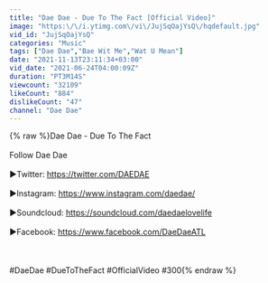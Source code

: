 ```yaml
---
title: "Dae Dae - Due To The Fact [Official Video]"
image: "https:\/\/i.ytimg.com\/vi\/JujSqOajYsQ\/hqdefault.jpg"
vid_id: "JujSqOajYsQ"
categories: "Music"
tags: ["Dae Dae","Bae Wit Me","Wat U Mean"]
date: "2021-11-13T23:11:34+03:00"
vid_date: "2021-06-24T04:00:09Z"
duration: "PT3M14S"
viewcount: "32109"
likeCount: "884"
dislikeCount: "47"
channel: "Dae Dae"
---
```

{% raw %}Dae Dae - Due To The Fact<br /><br />Follow Dae Dae<br /><br />►Twitter: <a rel="nofollow" target="blank" href="https://twitter.com/DAEDAE">https://twitter.com/DAEDAE</a><br /><br />►Instagram: <a rel="nofollow" target="blank" href="https://www.instagram.com/daedae/">https://www.instagram.com/daedae/</a><br /><br />►Soundcloud: <a rel="nofollow" target="blank" href="https://soundcloud.com/daedaelovelife">https://soundcloud.com/daedaelovelife</a><br /><br />►Facebook: <a rel="nofollow" target="blank" href="https://www.facebook.com/DaeDaeATL">https://www.facebook.com/DaeDaeATL</a><br /><br /><br /><br />#DaeDae #DueToTheFact #OfficialVideo #300{% endraw %}
